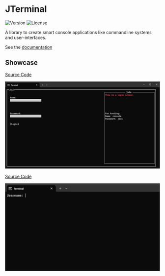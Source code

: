 # JTerminal
<p>
<img src="https://img.shields.io/static/v1?label=Version&message=1.0.0&color=12c970&logoColor=white" alt="Version"/>
<img src="https://img.shields.io/static/v1?label=License&message=MIT&color=4287f5&logoColor=white" alt="License"/>
</p>

A library to create smart console applications like commandline systems and user-interfaces.

See the [documentation](http://jterminal.devpscl.de/)


## Showcase

[Source Code](jterminal-ui/src/test/java/net/jterminal/test/example)

<img src="./docs/Writerside/images/preview_ui.gif" alt="ui preview" width="700"/>


[Source Code](jterminal-cli/src/test/java/net/jterminal/test)

<img src="./docs/Writerside/images/preview_cli.gif" alt="cli preview" width="700"/>
